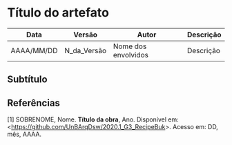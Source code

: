 # Título do artefato

| Data |Versão| Autor | Descrição |
| ---- | ---- | ----- | --------- |
| AAAA/MM/DD | N_da_Versão | Nome dos envolvidos | Descrição |

## Subtítulo

## Referências

[1] SOBRENOME, Nome. **Título da obra**, Ano. Disponível em: <<https://github.com/UnBArqDsw/2020.1_G3_RecipeBuk>>. Acesso em: DD, mês, AAAA.
